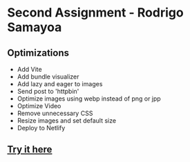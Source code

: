 # Second Assignment - Rodrigo Samayoa

## Optimizations

- Add Vite
- Add bundle visualizer
- Add lazy and eager to images
- Send post to 'httpbin'
- Optimize images using webp instead of png or jpp
- Optimize Video
- Remove unnecessary CSS
- Resize images and set default size
- Deploy to Netlify

## [Try it here](https://bucolic-smakager-fab46c.netlify.app)
